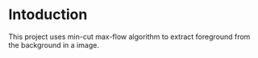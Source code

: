 # Intoduction

This project uses min-cut max-flow algorithm to extract foreground from the background in a image.

